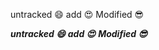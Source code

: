 untracked  :smile:
add :heart_eyes:
Modified :sunglasses:

***untracked  :smile:***
***add :heart_eyes:***
***Modified :sunglasses:***

